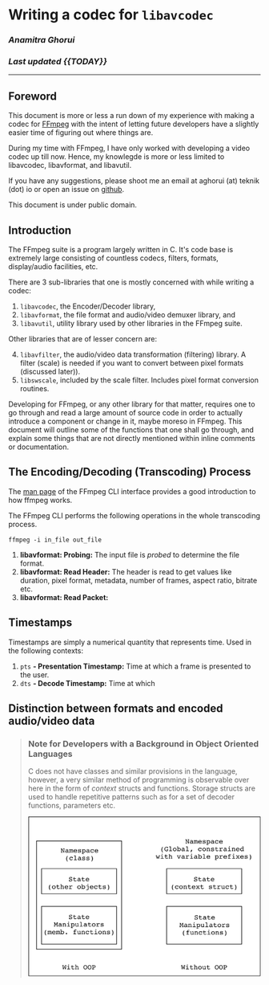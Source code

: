 #                      Writing a codec for `libavcodec`
###                          _Anamitra Ghorui_
###                       _Last updated {{TODAY}}_

--------------------------------------------------------------------------------

## Foreword
This document is more or less a run down of my experience with making a codec
for [FFmpeg][ffmpeg-web] with the intent of letting future developers have a
slightly easier time of figuring out where things are.

During my time with FFmpeg, I have only worked with developing a video codec
up till now. Hence, my knowlegde is more or less limited to libavcodec,
libavformat, and libavutil.

If you have any suggestions, please shoot me an email at aghorui (at) teknik
(dot) io or open an issue on [github][article-github].

This document is under public domain.

## Introduction
The FFmpeg suite is a program largely written in C. It's code base is extremely
large consisting of countless codecs, filters, formats, display/audio
facilities, etc.

There are 3 sub-libraries that one is mostly concerned with while writing a
codec:

1. `libavcodec`, the Encoder/Decoder library,
2. `libavformat`, the file format and audio/video demuxer library, and
3. `libavutil`, utility library used by other libraries in the FFmpeg suite.

Other libraries that are of lesser concern are:

4. `libavfilter`, the audio/video data transformation (filtering) library. A
   filter (scale) is needed if you want to convert between pixel formats
   (discussed later)).
5. `libswscale`, included by the scale filter. Includes pixel format conversion
   routines.

Developing for FFmpeg, or any other library for that matter, requires one to go
through and read a large amount of source code in order to actually introduce
a component or change in it, maybe moreso in FFmpeg. This document will outline
some of the functions that one shall go through, and explain some things that
are not directly mentioned within inline comments or documentation.

## The Encoding/Decoding (Transcoding) Process
The [man page][ffmpeg-cli-doc] of the FFmpeg CLI interface provides a good
introduction to how ffmpeg works.

The FFmpeg CLI performs the following operations in the whole transcoding
process.

```
ffmpeg -i in_file out_file
```

1. **libavformat: Probing:** The input file is _probed_ to determine the file
   format.
2. **libavformat: Read Header:** The header is read to get values like duration,
   pixel format, metadata, number of frames, aspect ratio, bitrate etc.
3. **libavformat: Read Packet:** 

## Timestamps
Timestamps are simply a numerical quantity that represents time. Used in the
following contexts:

1. `pts` **- Presentation Timestamp:** Time at which a frame is presented to the
   user.
2. `dts` **- Decode Timestamp:** Time at which 

## Distinction between formats and encoded audio/video data

> ### Note for Developers with a Background in Object Oriented Languages
> C does not have classes and similar provisions in the language, however, a
> very similar method of programming is observable over here in the form of
> _context_ structs and functions. Storage structs are used to handle repetitive
> patterns such as for a set of decoder functions, parameters etc.
>
> ![C Classes analogy](images/classes_and_c.svg)

[ffmpeg-web]: https://ffmpeg.org (FFmpeg Website)
[article-github]: https://github.com/daujerrine/ffmpeg-doc
[ffmpeg-cli-doc]: https://ffmpeg.org/ffmpeg.html#toc-Detailed-description (FFmpeg CLI Documentation)
